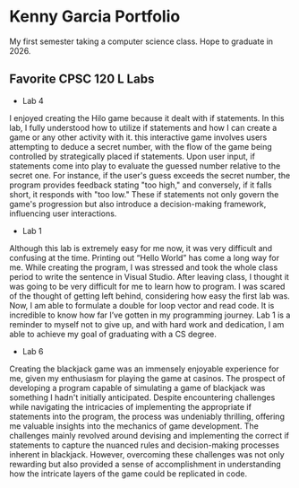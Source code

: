 
# Kenny Garcia Portfolio

My first semester taking a computer science class. Hope to graduate in 2026.

## Favorite CPSC 120 L Labs

* Lab 4

I enjoyed creating the Hilo game because it dealt with if statements. In this lab, I fully understood how to utilize if statements and how I can create a game or any other activity with it. this interactive game involves users attempting to deduce a secret number, with the flow of the game being controlled by strategically placed if statements. Upon user input, if statements come into play to evaluate the guessed number relative to the secret one. For instance, if the user's guess exceeds the secret number, the program provides feedback stating "too high," and conversely, if it falls short, it responds with "too low." These if statements not only govern the game's progression but also introduce a decision-making framework, influencing user interactions.

* Lab 1

Although this lab is extremely easy for me now, it was very difficult and confusing at the time. Printing out “Hello World” has come a long way for me. While creating the program, I was stressed and took the whole class period to write the sentence in Visual Studio. After leaving class, I thought it was going to be very difficult for me to learn how to program. I was scared of the thought of getting left behind, considering how easy the first lab was. Now, I am able to formulate a double for loop vector and read code. It is incredible to know how far I’ve gotten in my programming journey. Lab 1 is a reminder to myself not to give up, and with hard work and dedication, I am able to achieve my goal of graduating with a CS degree.

* Lab 6

Creating the blackjack game was an immensely enjoyable experience for me, given my enthusiasm for playing the game at casinos. The prospect of developing a program capable of simulating a game of blackjack was something I hadn't initially anticipated. Despite encountering challenges while navigating the intricacies of implementing the appropriate if statements into the program, the process was undeniably thrilling, offering me valuable insights into the mechanics of game development. The challenges mainly revolved around devising and implementing the correct if statements to capture the nuanced rules and decision-making processes inherent in blackjack. However, overcoming these challenges was not only rewarding but also provided a sense of accomplishment in understanding how the intricate layers of the game could be replicated in code.
